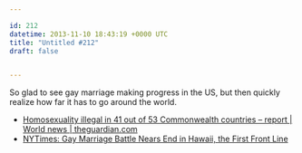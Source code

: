 ```yaml
---

id: 212
datetime: 2013-11-10 18:43:19 +0000 UTC
title: "Untitled #212"
draft: false


---
```


So glad to see gay marriage making progress in the US, but then quickly realize how far it has to go around the world. 

 
 * [Homosexuality illegal in 41 out of 53 Commonwealth countries – report | World news | theguardian.com](http://www.theguardian.com/world/2013/nov/10/homosexuality-illegal-in-41-out-of-53-commonwealth-countries-report)
 * [NYTimes: Gay Marriage Battle Nears End in Hawaii, the First Front Line](http://nyti.ms/1adEpZH)


